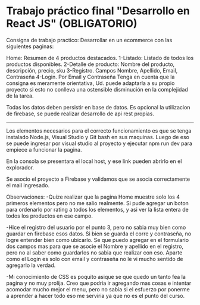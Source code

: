 # Trabajo práctico final "Desarrollo en React JS" (OBLIGATORIO)

Consigna de trabajo practico:
Desarrollar en un ecommerce con las siguientes paginas:

Home: Resumen de 4 productos destacados.
1-Listado: Listado de todos los productos disponibles.
2-Detalle de producto: Nombre del producto, descripción, precio, sku
3-Registro. Campos Nombre, Apellido, Email, Contraseña
4-Login. Por Email y Contraseña
Tenga en cuenta que la consigna es meramente orientativa, Ud. puede adaptarla a su propio proyecto si esto no conlleva una ostensible disminución en la complejidad de la tarea.

Todas los datos deben persistir en base de datos. Es opcional la utilizacion de firebase, se puede realizar desarrollo de api rest propias.

-----

Los elementos necesarios para el correcto funcionamiento es que se tenga instalado Node.js, Visual Studio y Git bash en sus maquinas.
Luego de eso se puede ingresar por visual studio al proyecto y ejecutar npm run dev para empiece a funcionar la pagina.

En la consola se presentara el local host, y ese link pueden abrirlo en el explorador.

Se asocio el proyecto a Firebase y validamos que se asocia correctamente el mail ingresado. 

Observaciones:
-Quize realizar que la pagina Home muestre solo los 4 primeros elementos pero no me salio realmente.
Si pude agregar un boton para ordenarlo por rating a todos los elementos, y asi ver la lista entera de todos los productos en ese campo. 

-Hice el registro del usuario por el punto 3, pero no sabia muy bien como guardar en firebase esos datos. Si bien se guarda el corre y contraseña, no logre entender bien como ubicarlo.
Se que puedo agregar en el formulario dos campos mas para que se asocie el Nombre y apellido en el registro, pero no al saber como guardarlos no sabia que realizar con eso. 
Aparte como el Login es solo con email y contraseña no le vi mucho sentido de agregarlo la verdad. 

-Mi conocimiento de CSS es poquito asique se que quedo un tanto fea la pagina y no muy prolija.
Creo que podria ir agregando mas cosas e intentar acomodar mucho mejor el menu, pero no sabia si el esfuerzo por ponerme a aprender a hacer todo eso me serviria ya que no es el punto del curso.
